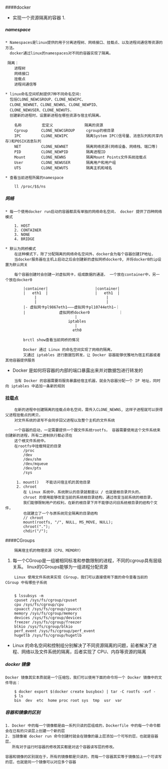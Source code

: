 ####docker

* 实现一个资源隔离的容器
    1. 
##### namespace
    * Namespaces是linux提供的用于分离进程树、网络接口、挂载点、以及进程间通信等资源的方法。
      docker通过linux的namespaces对不同的容器实现了隔离。

```text
 隔离：   
    进程树
    网络接口
    挂载点
    进程间通信等
```

    * linux命名空间机制提供7种不同命名空间:
      包括CLONE_NEWCGROUP、CLONE_NEWIPC、
      CLONE_NEWNET、CLONE_NEWNS、CLONE_NEWPID、
      CLONE_NEWUSER、CLONE_NEWUTS. 
      创建新的进程时，设置新进程在哪些资源与宿主机隔离。
```text
    名称         宏定义              隔离的资源
    Cgroup      CLONE_NEWCGROUP     cgroup的根目录
    IPC         CLONE_NEWIPC        隔离System IPC(信号量、消息队列和共享内存)和POSIX消息队列
    NET         CLONE_NEWNET        隔离网络资源(网络设备、网络栈、端口等)
    PID         CLONE_NEWPID        隔离进程ID
    Mount       CLONE_NEWNS         隔离Mount Points文件系统挂载点
    User        CLONE_NEWUSER       隔离用户和用户组
    UTS         CLONE_NEWUTS        隔离主机和域名
```

    * 查看当前进程所属的namespace
```text
    ll /proc/$$/ns
```

##### 网络
    
    * 每一个使用docker run启动的容器都具有单独的网络命名空间， docker 提供了四种网络模式

```text
    1. HOST
    2. CONTAINER
    3. NONE
    4. BRIDGE
```
    
    * 默认为网桥模式
        在这种模式下，除了分配隔离的网络命名空间外，docker会为每个容器创建IP地址，
        当docker服务器在主机上启动之后会创建新的虚拟网桥docker0, 并将docker0的ip设置为默认网关
        
        每个容器创建时会创建一对虚拟网卡，组成数据的通道， 一个放在container中，另一个放在docker0
```text
        |container|                     |container|
        |   eth1  |                     |   eth1  | 
             |                               | 
             |                               |
        |- 虚拟网卡pl9867eth1———虚拟网卡pl10744eth1—｜
        |               虚拟网桥docker0             ｜
                               |
                            iptables
                               |
                              eth0

        brctl show查看当前网桥的情况
        
        Docker 通过 Linux 的命名空间实现了网络的隔离，
        又通过 iptables 进行数据包转发，让 Docker 容器能够优雅地为宿主机器或者其他容器提供服务
```   
                  
* Docker 是如何将容器的内部的端口暴露出来并对数据包进行转发的
```text
    当有 Docker 的容器需要将服务暴露给宿主机器，就会为容器分配一个 IP 地址，同时向 iptables 中追加一条新的规则
```

#### 挂载点
```text
    在新的进程中创建隔离的挂载点命名空间，需传入CLONE_NEWNS, 这样子进程就可以获得父进程挂载点的拷贝，
    对文件系统的读写不会同步回父进程以及整个主机的文件系统

    一个容器的启动，一定需要提供一个跟文件系统rootfs， 容器需要使用这个文件系统来创建新的进程，所有二进制执行都必须在
    这个根文件系统中。
    在rootfs中挂载特定的目录
        /proc
        /dev
        /dev/shm
        /dev/mqueue
        /dev/pts
        /sys

     1. mount()   不能访问宿主机的其他目录
     2. chroot    
        在 Linux 系统中，系统默认的目录就都是以 / 也就是根目录开头的，
        chroot 的使用能够改变当前的系统根目录结构，通过改变当前系统的根目录，
        我们能够限制用户的权利，在新的根目录下并不能够访问旧系统根目录的结构个文件，
        也就建立了一个与原系统完全隔离的目录结构
        // chroot
        mount(rootfs, "/", NULL, MS_MOVE, NULL);
        chroot(".");
        chdir("/");
```

####CGroups
```text
    隔离宿主机的物理资源（CPU、MEMORY）
```
1. 每一个CGroup是一组被相同标准和参数限制的进程，不同的cgroup具有层级关系。
   linux的CGroups能够为一组进程分配资源
```text
    Linux 使用文件系统来实现 CGroup，我们可以直接使用下面的命令查看当前的 CGroup 中有哪些子系统
    
    
    $ lssubsys -m 
    cpuset /sys/fs/cgroup/cpuset
    cpu /sys/fs/cgroup/cpu
    cpuacct /sys/fs/cgroup/cpuacct
    memory /sys/fs/cgroup/memory
    devices /sys/fs/cgroup/devices
    freezer /sys/fs/cgroup/freezer
    blkio /sys/fs/cgroup/blkio
    perf_event /sys/fs/cgroup/perf_event
    hugetlb /sys/fs/cgroup/hugetlb
```
* Linux 的命名空间和控制组分别解决了不同资源隔离的问题，前者解决了进程、网络以及文件系统的隔离，后者实现了 CPU、内存等资源的隔离

##### docker 镜像
    Docker 镜像其实本质就是一个压缩包，我们可以使用下面的命令将一个 Docker 镜像中的文件导出：
```text
    $ docker export $(docker create busybox) | tar -C rootfs -xvf -
    $ ls
    bin  dev  etc  home proc root sys  tmp  usr  var
```

##### 容器和镜像的区别
```text
1. Docker 中的每一个镜像都是由一系列只读的层组成的，Dockerfile 中的每一个命令都会在已有的只读层上创建一个新的层
2. 当镜像被 docker run 命令创建时就会在镜像的最上层添加一个可写的层，也就是容器层，
   所有对于运行时容器的修改其实都是对这个容器读写层的修改。

容器和镜像的区别就在于，所有的镜像都是只读的，而每一个容器其实等于镜像加上一个可读写的层，也就是同一个镜像可以对应多个容器
```
